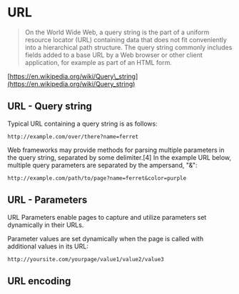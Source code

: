 # URL

> On the World Wide Web, a query string is the part of a uniform resource locator \(URL\) containing data that does not fit conveniently into a hierarchical path structure. The query string commonly includes fields added to a base URL by a Web browser or other client application, for example as part of an HTML form.

[https://en.wikipedia.org/wiki/Query\_string](https://en.wikipedia.org/wiki/Query_string)

## URL - Query string

Typical URL containing a query string is as follows:

```text
http://example.com/over/there?name=ferret
```

Web frameworks may provide methods for parsing multiple parameters in the query string, separated by some delimiter.\[4\] In the example URL below, multiple query parameters are separated by the ampersand, "&":

```text
http://example.com/path/to/page?name=ferret&color=purple
```

## URL - Parameters

URL Parameters enable pages to capture and utilize parameters set dynamically in their URLs.

Parameter values are set dynamically when the page is called with additional values in its URL:

```text
http://yoursite.com/yourpage/value1/value2/value3
```

## URL encoding

